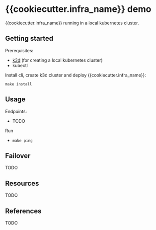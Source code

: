 # {{cookiecutter.infra_name}} demo

{{cookiecutter.infra_name}} running in a local kubernetes cluster.

## Getting started

Prerequisites:

- [k3d](https://k3d.io/) (for creating a local kubernetes cluster)
- kubectl

Install cli, create k3d cluster and deploy {{cookiecutter.infra_name}}:

```
make install
```

## Usage

Endpoints:

- TODO

Run

- `make ping`

## Failover

TODO

## Resources

TODO

## References

TODO
